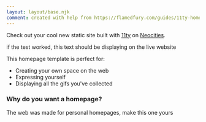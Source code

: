 ```yaml
---
layout: layout/base.njk
comment: created with help from https://flamedfury.com/guides/11ty-homepage-neocities/
---
```


Check out your cool new static site built with
  [11ty](https://11ty.dev) on
  [Neocities](https://neocities.org/).

if the test worked, this text should be displaying on the live website

This homepage template is perfect for:

 - Creating your own space on the web
 - Expressing yourself
 - Displaying all the gifs you've collected

### Why do you want a homepage?
The web was made for personal homepages, make this one yours